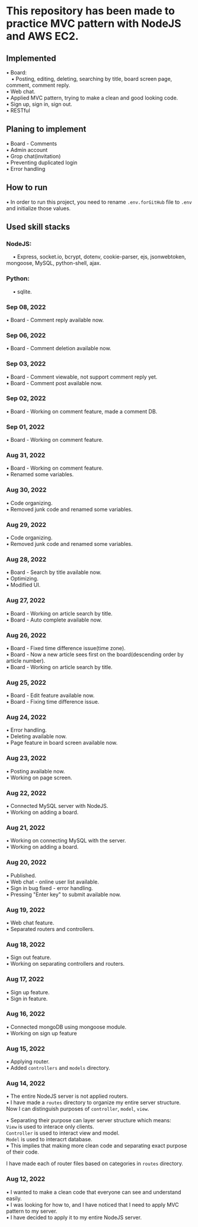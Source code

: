 # This repository has been made to practice MVC pattern with NodeJS and AWS EC2.

## Implemented
• Board:  <br>
    &emsp;▪︎ Posting, editing, deleting, searching by title, board screen page, comment, comment reply. <br>
• Web chat. <br>
• Applied MVC pattern, trying to make a clean and good looking code. <br>
• Sign up, sign in, sign out. <br>
• RESTful <br>

## Planing to implement
• Board - Comments <br>
• Admin account <br>
• Grop chat(invitation) <br>
• Preventing duplicated login <br>
• Error handling <br>

## How to run
• In order to run this project, you need to rename `.env.forGitHub` file to `.env` and initialize those values. <br>

## Used skill stacks
### NodeJS: 
&emsp; • Express, socket.io, bcrypt, dotenv, cookie-parser, ejs, jsonwebtoken, mongoose, MySQL, python-shell, ajax. <br>
### Python: 
&emsp; • sqlite. <br>

### Sep 08, 2022
• Board - Comment reply available now. <br>

### Sep 06, 2022
• Board - Comment deletion available now. <br>

### Sep 03, 2022
• Board - Comment viewable, not support comment reply yet. <br>
• Board - Comment post available now. <br>

### Sep 02, 2022
• Board - Working on comment feature, made a comment DB. <br>

### Sep 01, 2022
• Board - Working on comment feature. <br>

### Aug 31, 2022
• Board - Working on comment feature. <br>
• Renamed some variables. <br>

### Aug 30, 2022
• Code organizing. <br>
• Removed junk code and renamed some variables. <br>

### Aug 29, 2022
• Code organizing. <br>
• Removed junk code and renamed some variables. <br>

### Aug 28, 2022
• Board - Search by title available now. <br>
• Optimizing. <br>
• Modified UI. <br>

### Aug 27, 2022
• Board - Working on article search by title. <br>
• Board - Auto complete available now.  <br>

### Aug 26, 2022
• Board - Fixed time difference issue(time zone). <br>
• Board - Now a new article sees first on the board(descending order by article number). <br>
• Board - Working on article search by title. <br>

### Aug 25, 2022
• Board - Edit feature available now. <br>
• Board - Fixing time difference issue. <br>

### Aug 24, 2022
• Error handling. <br>
• Deleting available now. <br>
• Page feature in board screen available now. <br>

### Aug 23, 2022
• Posting available now. <br>
• Working on page screen. <br>

### Aug 22, 2022
• Connected MySQL server with NodeJS. <br>
• Working on adding a board. <br>

### Aug 21, 2022
• Working on connecting MySQL with the server. <br>
• Working on adding a board. <br>

### Aug 20, 2022
• Published. <br>
• Web chat - online user list available. <br>
• Sign in bug fixed - error handling. <br>
• Pressing "Enter key" to submit available now. <br>

### Aug 19, 2022
• Web chat feature. <br>
• Separated routers and controllers. <br>

### Aug 18, 2022
• Sign out feature. <br>
• Working on separating controllers and routers. <br>

### Aug 17, 2022
• Sign up feature. <br>
• Sign in feature. <br>

### Aug 16, 2022
• Connected mongoDB using mongoose module. <br>
• Working on sign up feature <br>

### Aug 15, 2022
• Applying router. <br>
• Added `controllers` and `models` directory. <br>

### Aug 14, 2022
• The entire NodeJS server is not applied routers. <br>
• I have made a `routes` directory to organize my entire server structure. <br>
Now I can distinguish purposes of `controller`, `model`, `view`. <br>

• Separating their purpose can layer server structure which means:  <br>
    `View` is used to interace only clients. <br>
    `Controller` is used to interact view and model. <br>
    `Model` is used to interacrt database. <br>
• This implies that making more clean code and separating exact purpose of their code. <br>

I have made each of router files based on categories in `routes` directory. <br>

### Aug 12, 2022
• I wanted to make a clean code that everyone can see and understand easily. <br>
• I was looking for how to, and I have noticed that I need to apply MVC pattern to my server.  <br>
• I have decided to apply it to my entire NodeJS server. <br>

